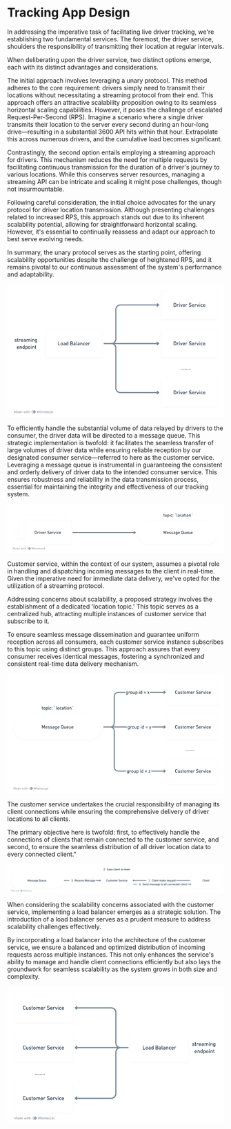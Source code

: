# Tracking App Design

In addressing the imperative task of facilitating live driver tracking, we're establishing two fundamental services. The foremost, the driver service, shoulders the responsibility of transmitting their location at regular intervals.

When deliberating upon the driver service, two distinct options emerge, each with its distinct advantages and considerations.

The initial approach involves leveraging a unary protocol. This method adheres to the core requirement: drivers simply need to transmit their locations without necessitating a streaming protocol from their end. This approach offers an attractive scalability proposition owing to its seamless horizontal scaling capabilities. However, it poses the challenge of escalated Request-Per-Second (RPS). Imagine a scenario where a single driver transmits their location to the server every second during an hour-long drive—resulting in a substantial 3600 API hits within that hour. Extrapolate this across numerous drivers, and the cumulative load becomes significant.

Contrastingly, the second option entails employing a streaming approach for drivers. This mechanism reduces the need for multiple requests by facilitating continuous transmission for the duration of a driver's journey to various locations. While this conserves server resources, managing a streaming API can be intricate and scaling it might pose challenges, though not insurmountable.

Following careful consideration, the initial choice advocates for the unary protocol for driver location transmission. Although presenting challenges related to increased RPS, this approach stands out due to its inherent scalability potential, allowing for straightforward horizontal scaling. However, it's essential to continually reassess and adapt our approach to best serve evolving needs.

In summary, the unary protocol serves as the starting point, offering scalability opportunities despite the challenge of heightened RPS, and it remains pivotal to our continuous assessment of the system's performance and adaptability.

![driver service](img/driver-service.png)

To efficiently handle the substantial volume of data relayed by drivers to the consumer, the driver data will be directed to a message queue. This strategic implementation is twofold: it facilitates the seamless transfer of large volumes of driver data while ensuring reliable reception by our designated consumer service—referred to here as the customer service. Leveraging a message queue is instrumental in guaranteeing the consistent and orderly delivery of driver data to the intended consumer service. This ensures robustness and reliability in the data transmission process, essential for maintaining the integrity and effectiveness of our tracking system.

![driver service connect with message broker](img/driver-service-to-message-broker.png)

Customer service, within the context of our system, assumes a pivotal role in handling and dispatching incoming messages to the client in real-time. Given the imperative need for immediate data delivery, we've opted for the utilization of a streaming protocol.

Addressing concerns about scalability, a proposed strategy involves the establishment of a dedicated 'location topic.' This topic serves as a centralized hub, attracting multiple instances of customer service that subscribe to it.

To ensure seamless message dissemination and guarantee uniform reception across all consumers, each customer service instance subscribes to this topic using distinct groups. This approach assures that every consumer receives identical messages, fostering a synchronized and consistent real-time data delivery mechanism.

![customer service subscribe to message broker](img/customer-service-subscribe-message-broker.png)

The customer service undertakes the crucial responsibility of managing its client connections while ensuring the comprehensive delivery of driver locations to all clients.

The primary objective here is twofold: first, to effectively handle the connections of clients that remain connected to the customer service, and second, to ensure the seamless distribution of all driver location data to every connected client."

![customer service flow](img/customer-service-flow.png)

When considering the scalability concerns associated with the customer service, implementing a load balancer emerges as a strategic solution. The introduction of a load balancer serves as a prudent measure to address scalability challenges effectively.

By incorporating a load balancer into the architecture of the customer service, we ensure a balanced and optimized distribution of incoming requests across multiple instances. This not only enhances the service's ability to manage and handle client connections efficiently but also lays the groundwork for seamless scalability as the system grows in both size and complexity.

![customer load_balancer](img/customer-service-load-balancer.png)


